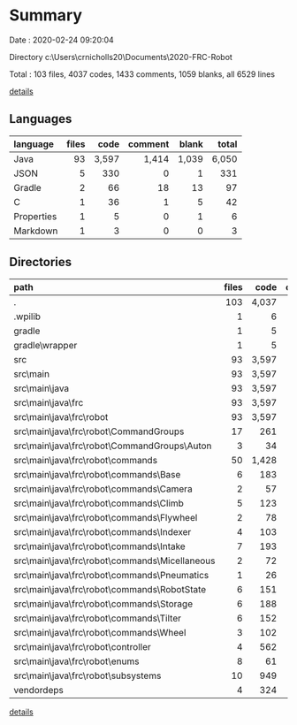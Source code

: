 # Summary

Date : 2020-02-24 09:20:04

Directory c:\Users\crnicholls20\Documents\2020-FRC-Robot

Total : 103 files,  4037 codes, 1433 comments, 1059 blanks, all 6529 lines

[details](details.md)

## Languages
| language | files | code | comment | blank | total |
| :--- | ---: | ---: | ---: | ---: | ---: |
| Java | 93 | 3,597 | 1,414 | 1,039 | 6,050 |
| JSON | 5 | 330 | 0 | 1 | 331 |
| Gradle | 2 | 66 | 18 | 13 | 97 |
| C | 1 | 36 | 1 | 5 | 42 |
| Properties | 1 | 5 | 0 | 1 | 6 |
| Markdown | 1 | 3 | 0 | 0 | 3 |

## Directories
| path | files | code | comment | blank | total |
| :--- | ---: | ---: | ---: | ---: | ---: |
| . | 103 | 4,037 | 1,433 | 1,059 | 6,529 |
| .wpilib | 1 | 6 | 0 | 0 | 6 |
| gradle | 1 | 5 | 0 | 1 | 6 |
| gradle\wrapper | 1 | 5 | 0 | 1 | 6 |
| src | 93 | 3,597 | 1,414 | 1,039 | 6,050 |
| src\main | 93 | 3,597 | 1,414 | 1,039 | 6,050 |
| src\main\java | 93 | 3,597 | 1,414 | 1,039 | 6,050 |
| src\main\java\frc | 93 | 3,597 | 1,414 | 1,039 | 6,050 |
| src\main\java\frc\robot | 93 | 3,597 | 1,414 | 1,039 | 6,050 |
| src\main\java\frc\robot\CommandGroups | 17 | 261 | 1 | 66 | 328 |
| src\main\java\frc\robot\CommandGroups\Auton | 3 | 34 | 0 | 11 | 45 |
| src\main\java\frc\robot\commands | 50 | 1,428 | 393 | 419 | 2,240 |
| src\main\java\frc\robot\commands\Base | 6 | 183 | 24 | 53 | 260 |
| src\main\java\frc\robot\commands\Camera | 2 | 57 | 11 | 14 | 82 |
| src\main\java\frc\robot\commands\Climb | 5 | 123 | 39 | 38 | 200 |
| src\main\java\frc\robot\commands\Flywheel | 2 | 78 | 43 | 25 | 146 |
| src\main\java\frc\robot\commands\Indexer | 4 | 103 | 19 | 34 | 156 |
| src\main\java\frc\robot\commands\Intake | 7 | 193 | 46 | 57 | 296 |
| src\main\java\frc\robot\commands\Micellaneous | 2 | 72 | 9 | 16 | 97 |
| src\main\java\frc\robot\commands\Pneumatics | 1 | 26 | 9 | 8 | 43 |
| src\main\java\frc\robot\commands\RobotState | 6 | 151 | 85 | 48 | 284 |
| src\main\java\frc\robot\commands\Storage | 6 | 188 | 46 | 60 | 294 |
| src\main\java\frc\robot\commands\Tilter | 6 | 152 | 50 | 41 | 243 |
| src\main\java\frc\robot\commands\Wheel | 3 | 102 | 12 | 25 | 139 |
| src\main\java\frc\robot\controller | 4 | 562 | 413 | 179 | 1,154 |
| src\main\java\frc\robot\enums | 8 | 61 | 0 | 23 | 84 |
| src\main\java\frc\robot\subsystems | 10 | 949 | 497 | 289 | 1,735 |
| vendordeps | 4 | 324 | 0 | 1 | 325 |

[details](details.md)